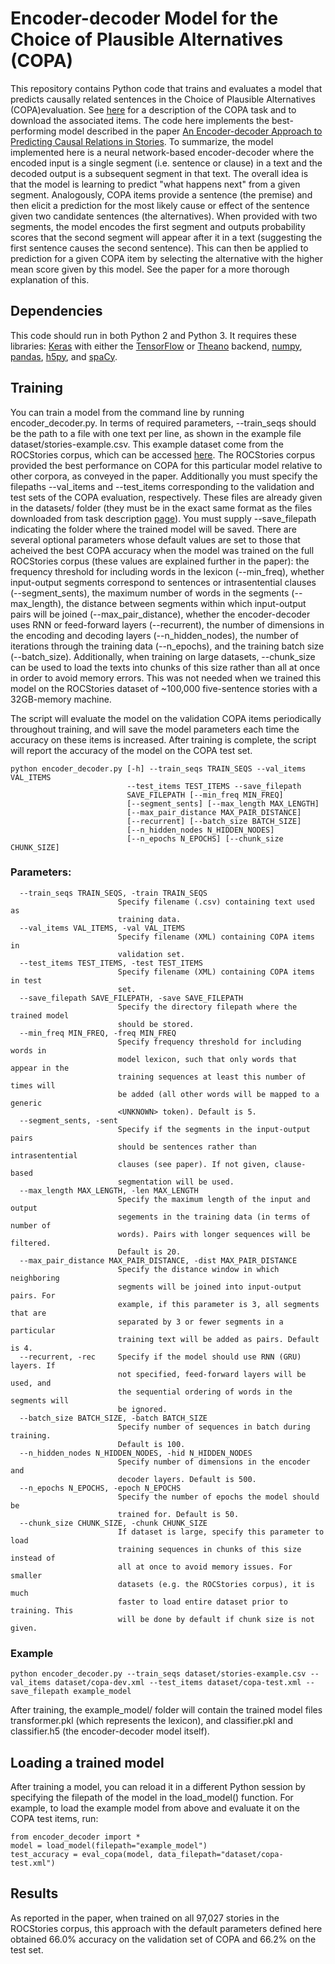 # Encoder-decoder Model for the Choice of Plausible Alternatives (COPA)
This repository contains Python code that trains and evaluates a model that predicts causally related sentences in the Choice of Plausible Alternatives (COPA)evaluation. See [here](http://people.ict.usc.edu/~gordon/copa.html) for a description of the COPA task and to download the associated items. The code here implements the best-performing model described in the paper [An Encoder-decoder Approach to Predicting Causal Relations in Stories](https://roemmele.github.io/publications/copa.pdf). To summarize, the model implemented here is a neural network-based encoder-decoder where the encoded input is a single segment (i.e. sentence or clause) in a text and the decoded output is a subsequent segment in that text. The overall idea is that the model is learning to predict "what happens next" from a given segment. Analogously, COPA items provide a sentence (the premise) and then elicit a prediction for the most likely cause or effect of the sentence given two candidate sentences (the alternatives). When provided with two segments, the model encodes the first segment and outputs probability scores that the second segment will appear after it in a text (suggesting the first sentence causes the second sentence). This can then be applied to prediction for a given COPA item by selecting the alternative with the higher mean score given by this model. See the paper for a more thorough explanation of this.

## Dependencies

This code should run in both Python 2 and Python 3. It requires these libraries: [Keras](keras.io) with either the [TensorFlow](https://www.tensorflow.org/) or [Theano](http://deeplearning.net/software/theano/) backend, [numpy](numpy.org), [pandas](http://pandas.pydata.org/), [h5py](http://www.h5py.org/), and [spaCy](https://spacy.io/).

## Training

You can train a model from the command line by running encoder_decoder.py. In terms of required parameters, --train_seqs should be the path to a file with one text per line, as shown in the example file dataset/stories-example.csv. This example dataset come from the ROCStories corpus, which can be accessed [here](http://cs.rochester.edu/nlp/rocstories/). The ROCStories corpus provided the best performance on COPA for this particular model relative to other corpora, as conveyed in the paper. Additionally you must specify the filepaths --val_items and --test_items corresponding to the validation and test sets of the COPA evaluation, respectively. These files are already given in the datasets/ folder (they must be in the exact same format as the files downloaded from task description [page](http://people.ict.usc.edu/~gordon/copa.html)). You must supply --save_filepath indicating the folder where the trained model will be saved. There are several optional parameters whose default values are set to those that acheived the best COPA accuracy when the model was trained on the full ROCStories corpus (these values are explained further in the paper): the frequency threshold for including words in the lexicon (--min_freq), whether input-output segments correspond to sentences or intrasentential clauses (--segment_sents), the maximum number of words in the segments (--max_length), the distance between segments within which input-output pairs will be joined (--max_pair_distance), whether the encoder-decoder uses RNN or feed-forward layers (--recurrent), the number of dimensions in the encoding and decoding layers (--n_hidden_nodes), the number of iterations through the training data (--n_epochs), and the training batch size (--batch_size). Additionally, when training on large datasets, --chunk_size can be used to load the texts into chunks of this size rather than all at once in order to avoid memory errors. This was not needed when we trained this model on the ROCStories dataset of ~100,000 five-sentence stories with a 32GB-memory machine.

The script will evaluate the model on the validation COPA items periodically throughout training, and will save the model parameters each time the accuracy on these items is increased. After training is complete, the script will report the accuracy of the model on the COPA test set.

```
python encoder_decoder.py [-h] --train_seqs TRAIN_SEQS --val_items VAL_ITEMS
                          --test_items TEST_ITEMS --save_filepath
                          SAVE_FILEPATH [--min_freq MIN_FREQ]
                          [--segment_sents] [--max_length MAX_LENGTH]
                          [--max_pair_distance MAX_PAIR_DISTANCE]
                          [--recurrent] [--batch_size BATCH_SIZE]
                          [--n_hidden_nodes N_HIDDEN_NODES]
                          [--n_epochs N_EPOCHS] [--chunk_size CHUNK_SIZE]
```
### Parameters:
```
  --train_seqs TRAIN_SEQS, -train TRAIN_SEQS
                        Specify filename (.csv) containing text used as
                        training data.
  --val_items VAL_ITEMS, -val VAL_ITEMS
                        Specify filename (XML) containing COPA items in
                        validation set.
  --test_items TEST_ITEMS, -test TEST_ITEMS
                        Specify filename (XML) containing COPA items in test
                        set.
  --save_filepath SAVE_FILEPATH, -save SAVE_FILEPATH
                        Specify the directory filepath where the trained model
                        should be stored.
  --min_freq MIN_FREQ, -freq MIN_FREQ
                        Specify frequency threshold for including words in
                        model lexicon, such that only words that appear in the
                        training sequences at least this number of times will
                        be added (all other words will be mapped to a generic
                        <UNKNOWN> token). Default is 5.
  --segment_sents, -sent
                        Specify if the segments in the input-output pairs
                        should be sentences rather than intrasentential
                        clauses (see paper). If not given, clause-based
                        segmentation will be used.
  --max_length MAX_LENGTH, -len MAX_LENGTH
                        Specify the maximum length of the input and output
                        segements in the training data (in terms of number of
                        words). Pairs with longer sequences will be filtered.
                        Default is 20.
  --max_pair_distance MAX_PAIR_DISTANCE, -dist MAX_PAIR_DISTANCE
                        Specify the distance window in which neighboring
                        segments will be joined into input-output pairs. For
                        example, if this parameter is 3, all segments that are
                        separated by 3 or fewer segments in a particular
                        training text will be added as pairs. Default is 4.
  --recurrent, -rec     Specify if the model should use RNN (GRU) layers. If
                        not specified, feed-forward layers will be used, and
                        the sequential ordering of words in the segments will
                        be ignored.
  --batch_size BATCH_SIZE, -batch BATCH_SIZE
                        Specify number of sequences in batch during training.
                        Default is 100.
  --n_hidden_nodes N_HIDDEN_NODES, -hid N_HIDDEN_NODES
                        Specify number of dimensions in the encoder and
                        decoder layers. Default is 500.
  --n_epochs N_EPOCHS, -epoch N_EPOCHS
                        Specify the number of epochs the model should be
                        trained for. Default is 50.
  --chunk_size CHUNK_SIZE, -chunk CHUNK_SIZE
                        If dataset is large, specify this parameter to load
                        training sequences in chunks of this size instead of
                        all at once to avoid memory issues. For smaller
                        datasets (e.g. the ROCStories corpus), it is much
                        faster to load entire dataset prior to training. This
                        will be done by default if chunk size is not given.
```
### Example
```
python encoder_decoder.py --train_seqs dataset/stories-example.csv --val_items dataset/copa-dev.xml --test_items dataset/copa-test.xml --save_filepath example_model
```

After training, the example_model/ folder will contain the trained model files transformer.pkl (which represents the lexicon), and classifier.pkl and classifier.h5 (the encoder-decoder model itself).

## Loading a trained model

After training a model, you can reload it in a different Python session by specifying the filepath of the model in the load_model() function. For example, to load the example model from above and evaluate it on the COPA test items, run:

```
from encoder_decoder import *
model = load_model(filepath="example_model")
test_accuracy = eval_copa(model, data_filepath="dataset/copa-test.xml")
```

## Results

As reported in the paper, when trained on all 97,027 stories in the ROCStories corpus, this approach with the default parameters defined here obtained 66.0% accuracy on the validation set of COPA and 66.2% on the test set.
